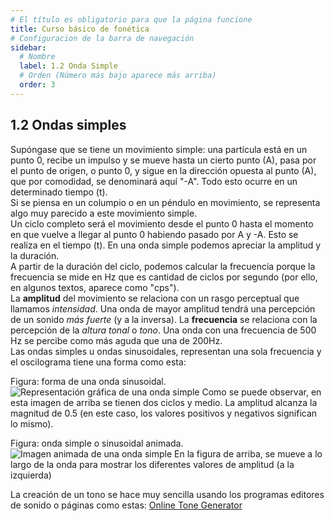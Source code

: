 ```yaml
---
# El título es obligatorio para que la página funcione
title: Curso básico de fonética
# Configuracion de la barra de navegación
sidebar:
  # Nombre
  label: 1.2 Onda Simple
  # Orden (Número más bajo aparece más arriba)
  order: 3
---
```

## 1.2 Ondas simples

Supóngase que se tiene un movimiento simple: una partícula está en un punto 0, recibe un impulso y se mueve hasta un cierto punto (A), pasa por el punto de origen, o punto 0, y sigue en la dirección opuesta al punto (A), que por comodidad, se denominará aquí "-A". Todo esto ocurre en un determinado tiempo (t).
<br>
Si se piensa en un columpio o en un péndulo en movimiento, se representa algo muy parecido a este movimiento simple.
<br>
Un ciclo completo será el movimiento desde el punto 0 hasta el momento en que vuelve a llegar al punto 0 habiendo pasado por A y -A. Esto se realiza en el tiempo (t).
En una onda simple podemos apreciar la amplitud y la duración.<br>
A partir de la duración del ciclo, podemos calcular la frecuencia porque la frecuencia se mide en Hz que es cantidad de ciclos por segundo (por ello, en algunos textos, aparece como "cps").
<br>
La **amplitud** del movimiento se relaciona con un rasgo perceptual que llamamos *intensidad*. Una onda de mayor amplitud tendrá una percepción de un sonido *más fuerte* (y a la inversa).
La **frecuencia** se relaciona con la percepción de la *altura tonal* o *tono*. Una onda con una frecuencia de 500 Hz se percibe como más aguda que una de 200Hz.
<br>
Las ondas simples u ondas sinusoidales, representan una sola frecuencia y el oscilograma tiene una forma como esta:

Figura: forma de una onda sinusoidal.
![Representación gráfica de una onda simple](/imagenes/sinusoide.png)
Como se puede observar, en esta imagen de arriba se tienen dos ciclos y medio. La amplitud alcanza la magnitud de 0.5 (en este caso, los valores positivos y negativos significan lo mismo).


Figura: onda simple o sinusoidal animada.
![Imagen animada de una onda simple](/imagenes/onda_simple_animada.gif)
En la figura de arriba, se mueve a lo largo de la onda para mostrar los diferentes valores de amplitud (a la izquierda)


La creación de un tono se hace muy sencilla usando los programas editores de sonido o páginas como estas:
[Online Tone Generator](https://www.onlinemictest.com/es/tone-generator/)
